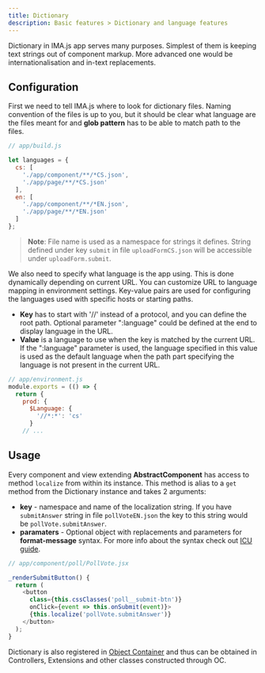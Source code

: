 ```yaml
---
title: Dictionary
description: Basic features > Dictionary and language features
---
```


Dictionary in IMA.js app serves many purposes. Simplest of them is keeping text strings out of component markup. More advanced one would be internationalisation and in-text replacements.

## Configuration

First we need to tell IMA.js where to look for dictionary files. Naming convention of the files is up to you, but it should be clear what language are the files meant for and **glob pattern** has to be able to match path to the files.

```javascript
// app/build.js

let languages = {
  cs: [
    './app/component/**/*CS.json',
    './app/page/**/*CS.json'
  ],
  en: [
    './app/component/**/*EN.json',
    './app/page/**/*EN.json'
  ]
};
```

> **Note**: File name is used as a namespace for strings it defines. String defined under key `submit` in file `uploadFormCS.json` will be accessible under `uploadForm.submit`.

We also need to specify what language is the app using. This is done dynamically depending on current URL. You can customize URL to language mapping in environment settings. Key-value pairs are used for configuring the languages used with specific hosts or starting paths.
 - **Key** has to start with '//' instead of a protocol, and you can define the root path. Optional parameter ":language" could be defined at the end to display language in the URL.
 - **Value** is a language to use when the key is matched by the current URL. If the ":language" parameter is used, the language specified in this value is used as the default language when the path part specifying the language is not present in the current URL.

```javascript
// app/environment.js
module.exports = (() => {
  return {
    prod: {
      $Language: {
        '//*:*': 'cs'
      }
    // ...
```

## Usage

Every component and view extending **AbstractComponent** has access to method `localize` from within its instance. This method is alias to a `get` method from the Dictionary instance and takes 2 arguments:
 - **key** - namespace and name of the localization string. If you have `submitAnswer` string in file `pollVoteEN.json` the key to this string would be `pollVote.submitAnswer`.
 - **paramaters** - Optional object with replacements and parameters for **format-message** syntax. For more info about the syntax check out [ICU guide](http://userguide.icu-project.org/formatparse/messages).

```javascript
// app/component/poll/PollVote.jsx

_renderSubmitButton() {
  return (
    <button
      class={this.cssClasses('poll__submit-btn')}
      onClick={event => this.onSubmit(event)}>
      {this.localize('pollVote.submitAnswer')}
    </button>
  );
}
```

Dictionary is also registered in [Object Container](./object-container.md) and thus can be obtained in Controllers, Extensions and other classes constructed through OC.

